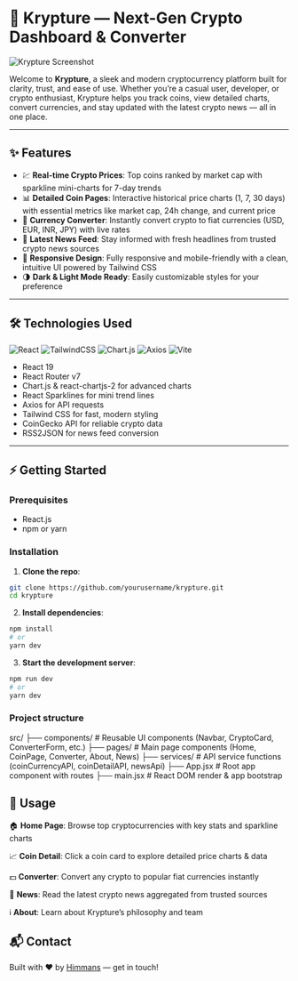 # 🚀 Krypture — Next-Gen Crypto Dashboard & Converter

![Krypture Screenshot](https://via.placeholder.com/900x400?text=Krypture+Dashboard+Screenshot)

Welcome to **Krypture**, a sleek and modern cryptocurrency platform built for clarity, trust, and ease of use. Whether you’re a casual user, developer, or crypto enthusiast, Krypture helps you track coins, view detailed charts, convert currencies, and stay updated with the latest crypto news — all in one place.

---

## ✨ Features

- 💹 **Real-time Crypto Prices**: Top coins ranked by market cap with sparkline mini-charts for 7-day trends
- 📊 **Detailed Coin Pages**: Interactive historical price charts (1, 7, 30 days) with essential metrics like market cap, 24h change, and current price
- 💱 **Currency Converter**: Instantly convert crypto to fiat currencies (USD, EUR, INR, JPY) with live rates
- 📰 **Latest News Feed**: Stay informed with fresh headlines from trusted crypto news sources
- 📱 **Responsive Design**: Fully responsive and mobile-friendly with a clean, intuitive UI powered by Tailwind CSS
- 🌗 **Dark & Light Mode Ready**: Easily customizable styles for your preference

---

  
## 🛠 Technologies Used

![React](https://img.shields.io/badge/React-19.1.0-blue?logo=react&logoColor=white)
![TailwindCSS](https://img.shields.io/badge/Tailwind_CSS-v3.4.17-blue?logo=tailwind-css&logoColor=white)
![Chart.js](https://img.shields.io/badge/Chart.js-v4.4.9-orange?logo=chartdotjs)
![Axios](https://img.shields.io/badge/Axios-v1.9.0-red)
![Vite](https://img.shields.io/badge/Vite-v6.3.5-green)

- React 19
- React Router v7
- Chart.js & react-chartjs-2 for advanced charts
- React Sparklines for mini trend lines
- Axios for API requests
- Tailwind CSS for fast, modern styling
- CoinGecko API for reliable crypto data
- RSS2JSON for news feed conversion

---


## ⚡ Getting Started


### Prerequisites

- React.js 
- npm or yarn


### Installation

1. **Clone the repo**:
   
```bash
git clone https://github.com/yourusername/krypture.git
cd krypture
```


2. **Install dependencies**:

```bash
npm install
# or
yarn dev
```


3. **Start the development server**:

```bash
npm run dev
# or
yarn dev
```


### Project structure

src/
├── components/         # Reusable UI components (Navbar, CryptoCard, ConverterForm, etc.)
├── pages/              # Main page components (Home, CoinPage, Converter, About, News)
├── services/           # API service functions (coinCurrencyAPI, coinDetailAPI, newsApi)
├── App.jsx             # Root app component with routes
├── main.jsx            # React DOM render & app bootstrap




## 🚩 Usage
🏠 **Home Page**: Browse top cryptocurrencies with key stats and sparkline charts

📈 **Coin Detail**: Click a coin card to explore detailed price charts & data

💵 **Converter**: Convert any crypto to popular fiat currencies instantly

📰 **News**: Read the latest crypto news aggregated from trusted sources

ℹ️ **About**: Learn about Krypture’s philosophy and team



## 📬 Contact
Built with ❤️ by [Himmans](https://github.com/Himmans15) — get in touch!
